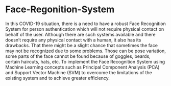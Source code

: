 # Face-Regonition-System

In this COVID-19 situation, there is a need to have a robust Face Recognition System for person authentication which will not require physical contact on behalf of the user. Although there are such systems available and there doesn’t require any physical contact with a human, it also has its drawbacks. That there might be a slight chance that sometimes the face may not be recognized due to some problems. Those can be pose variation, some parts of the face cannot be found because of goggles, beards, certain haircuts, hats, etc. To implement the Face Recognition System using Machine Learning concepts such as Principal Component Analysis (PCA) and Support Vector Machine (SVM) to overcome the limitations of the existing system and to achieve greater efficiency.
